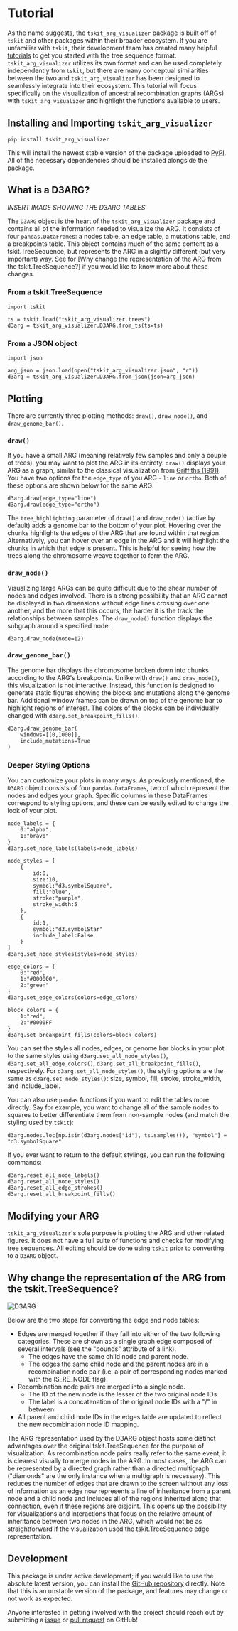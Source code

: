 # Tutorial

As the name suggests, the `tskit_arg_visualizer` package is built off of `tskit` and other packages within their broader ecosystem. If you are unfamiliar with `tskit`, their development team has created many helpful [tutorials](https://tskit.dev/tutorials/intro.html) to get you started with the tree sequence format. `tskit_arg_visualizer` utilizes its own format and can be used completely independently from `tskit`, but there are many conceptual similarities between the two and `tskit_arg_visualizer` has been designed to seamlessly integrate into their ecosystem. This tutorial will focus specifically on the visualization of ancestral recombination graphs (ARGs) with `tskit_arg_visualizer` and highlight the functions available to users.


## Installing and Importing `tskit_arg_visualizer`

```
pip install tskit_arg_visualizer
```

This will install the newest stable version of the package uploaded to [PyPI](https://pypi.org/project/tskit-arg-visualizer/). All of the necessary dependencies should be installed alongside the package.


## What is a D3ARG?

*INSERT IMAGE SHOWING THE D3ARG TABLES*

The `D3ARG` object is the heart of the `tskit_arg_visualizer` package and contains all of the information needed to visualize the ARG. It consists of four `pandas.DataFrame`s: a nodes table, an edge table, a mutations table, and a breakpoints table. This object contains much of the same content as a tskit.TreeSequence, but represents the ARG in a slightly different (but very important) way. See for [Why change the representation of the ARG from the tskit.TreeSequence?] if you would like to know more about these changes.

### From a tskit.TreeSequence

```
import tskit

ts = tskit.load("tskit_arg_visualizer.trees")
d3arg = tskit_arg_visualizer.D3ARG.from_ts(ts=ts)
```

### From a JSON object

```
import json

arg_json = json.load(open("tskit_arg_visualizer.json", "r"))
d3arg = tskit_arg_visualizer.D3ARG.from_json(json=arg_json)
```

## Plotting

There are currently three plotting methods: `draw()`, `draw_node()`, and `draw_genome_bar()`.

### `draw()`

If you have a small ARG (meaning relatively few samples and only a couple of trees), you may want to plot the ARG in its entirety. `draw()` displays your ARG as a graph, similar to the classical visualization from [Griffiths (1991)](https://www.jstor.org/stable/4355649). You have two options for the `edge_type` of you ARG - `line` or `ortho`. Both of these options are shown below for the same ARG.

```
d3arg.draw(edge_type="line")
d3arg.draw(edge_type="ortho")
```

The `tree_highlighting` parameter of `draw()` and `draw_node()` (active by default) adds a genome bar to the bottom of your plot. Hovering over the chunks highlights the edges of the ARG that are found within that region. Alternatively, you can hover over an edge in the ARG and it will highlight the chunks in which that edge is present. This is helpful for seeing how the trees along the chromosome weave together to form the ARG.

### `draw_node()`

Visualizing large ARGs can be quite difficult due to the shear number of nodes and edges involved. There is a strong possibility that an ARG cannot be displayed in two dimensions without edge lines crossing over one another, and the more that this occurs, the harder it is the track the relationships between samples. The `draw_node()` function displays the subgraph around a specified node.

```
d3arg.draw_node(node=12)
```

### `draw_genome_bar()`

The genome bar displays the chromosome broken down into chunks according to the ARG's breakpoints. Unlike with `draw()` and `draw_node()`, this visualization is not interactive. Instead, this function is designed to generate static figures showing the blocks and mutations along the genome bar. Additional window frames can be drawn on top of the genome bar to highlight regions of interest. The colors of the blocks can be individually changed with `d3arg.set_breakpoint_fills()`.

```
d3arg.draw_genome_bar(
    windows=[[0,1000]],
    include_mutations=True
)
```

### Deeper Styling Options

You can customize your plots in many ways. As previously mentioned, the `D3ARG` object consists of four `pandas.DataFrame`s, two of which represent the nodes and edges your graph. Specific columns in these DataFrames correspond to styling options, and these can be easily edited to change the look of your plot.

```
node_labels = {
    0:"alpha",
    1:"bravo"
}
d3arg.set_node_labels(labels=node_labels)

node_styles = [
    {
        id:0,
        size:10,
        symbol:"d3.symbolSquare",
        fill:"blue",
        stroke:"purple",
        stroke_width:5
    },
    {
        id:1,
        symbol:"d3.symbolStar"
        include_label:False
    }
]
d3arg.set_node_styles(styles=node_styles)

edge_colors = {
    0:"red",
    1:"#000000",
    2:"green"
}
d3arg.set_edge_colors(colors=edge_colors)

block_colors = {
    1:"red",
    2:"#0000FF
}
d3arg.set_breakpoint_fills(colors=block_colors)
```

You can set the styles all nodes, edges, or genome bar blocks in your plot to the same styles using `d3arg.set_all_node_styles()`, `d3arg.set_all_edge_colors()`, `d3arg.set_all_breakpoint_fills()`, respectively. For `d3arg.set_all_node_styles()`, the styling options are the same as `d3arg.set_node_styles()`: size, symbol, fill, stroke, stroke_width, and include_label.

You can also use `pandas` functions if you want to edit the tables more directly. Say for example, you want to change all of the sample nodes to squares to better differentiate them from non-sample nodes (and match the styling used by `tskit`):

```
d3arg.nodes.loc[np.isin(d3arg.nodes["id"], ts.samples()), "symbol"] = "d3.symbolSquare"
```

If you ever want to return to the default stylings, you can run the following commands:

```
d3arg.reset_all_node_labels()
d3arg.reset_all_node_styles()
d3arg.reset_all_edge_strokes()
d3arg.reset_all_breakpoint_fills()
```

## Modifying your ARG

`tskit_arg_visualizer`'s sole purpose is plotting the ARG and other related figures. It does not have a full suite of functions and checks for modifying tree sequences. All editing should be done using `tskit` prior to converting to a `D3ARG` object.

## Why change the representation of the ARG from the tskit.TreeSequence?

![D3ARG](https://github.com/kitchensjn/tskit_arg_visualizer/assets/40303683/1893c4e7-abaa-40cd-8e5b-1a74240a0535)

Below are the two steps for converting the edge and node tables:

- Edges are merged together if they fall into either of the two following categories. These are shown as a single graph edge composed of several intervals (see the "bounds" attribute of a link).
    - The edges have the same child node and parent node.
    - The edges the same child node and the parent nodes are in a recombination node pair (i.e. a pair of corresponding nodes marked with the IS_RE_NODE flag).
- Recombination node pairs are merged into a single node.
    - The ID of the new node is the lesser of the two original node IDs
    - The label is a concatenation of the original node IDs with a "/" in between.
- All parent and child node IDs in the edges table are updated to reflect the new recombination node ID mapping.

The ARG representation used by the D3ARG object hosts some distinct advantages over the original tskit.TreeSequence for the purpose of visualization. As recombination node pairs really refer to the same event, it is clearest visually to merge nodes in the ARG. In most cases, the ARG can be represented by a directed graph rather than a directed multigraph ("diamonds" are the only instance when a multigraph is necessary). This reduces the number of edges that are drawn to the screen without any loss of information as an edge now represents a line of inheritance from a parent node and a child node and includes all of the regions inherited along that connection, even if these regions are disjoint. This opens up the possibility for visualizations and interactions that focus on the relative amount of inheritance between two nodes in the ARG, which would not be as straightforward if the visualization used the tskit.TreeSequence edge representation.

## Development

This package is under active development; if you would like to use the absolute latest version, you can install the [GitHub repository](https://github.com/kitchensjn/tskit_arg_visualizer) directly. Note that this is an unstable version of the package, and features may change or not work as expected.

Anyone interested in getting involved with the project should reach out by submitting a [issue](https://github.com/kitchensjn/tskit_arg_visualizer/issues) or [pull request](https://github.com/kitchensjn/tskit_arg_visualizer/pulls) on GitHub!